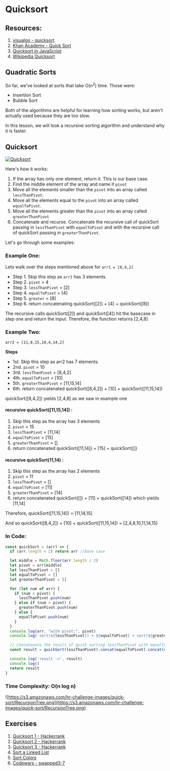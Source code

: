 # Quicksort


## Resources:

1. [visualgo - quicksort](https://visualgo.net/en/sorting?slide=11)
2. [Khan Academy - Quick Sort](https://www.khanacademy.org/computing/computer-science/algorithms/quick-sort/a/overview-of-quicksort)
3. [Quicksort in JavaScript](https://humanwhocodes.com/blog/2012/11/27/computer-science-in-javascript-quicksort/)
4. [Wikipedia Quicksort](https://en.wikipedia.org/wiki/Quicksort)

## Quadratic Sorts

So far, we've looked at sorts that take O(n<sup>2</sup>) time.  Those were:

- Insertion Sort
- Bubble Sort

Both of the algorithms are helpful for learning how sorting works, but aren't actually used because they are too slow.

In this lesson, we will look a recursive sorting algorithm and understand why it is faster.


## Quicksort

[![Quicksort](http://img.youtube.com/vi/8hEyhs3OV1w/0.jpg)](https://www.youtube.com/watch?v=8hEyhs3OV1w)


Here's how it works:


1. If the array has only one element, return it. This is our base case.
2. Find the middle element of the array and name it `pivot`
3. Move all the elements smaller than the `pivot` into an array called `lessThanPivot`.
4. Move all the elements equal to the `pivot` into an array called `equalToPivot`.
5. Move all the elements greater than the `pivot` into an array called `greaterThanPivot`
6. Concatenate and recurse. Concatenate the recursive call of quickSort passing in `lessThanPivot` with `equalToPivot` and with the recursive call of quickSort passing in `greaterThanPivot`. 

Let's go through some examples:

### Example One:

Lets walk over the steps mentioned above for `arr1 = [8,4,2]`

* Step 1. Skip this step as `arr1` has 3 elements.
* Step 2. `pivot` = 4
* Step 3. `lessThanPivot` = [2]
* Step 4. `equalToPivot` = [4]
* Step 5. `greater` = [8]
* Step 6. return concatenating quickSort([2]) + [4] + quickSort([8])

The recursive calls quickSort([2]) and quickSort([4]) hit the basecase in step one and return the input. Therefore, the function returns [2,4,8]

### Example Two:

`arr2 = [11,8,15,10,4,14,2]`

**Steps**
* 1st. Skip this step as arr2 has 7 elements.
* 2nd. `pivot` = 10
* 3rd. `lessThanPivot` = [8,4,2]
* 4th. `equalToPivot` = [10]
* 5th. `greaterThanPivot` = [11,15,14]
* 6th. return concatenated quickSort([8,4,2]) + [10] + quickSort([11,15,14])

quickSort([8,4,2]) yields [2,4,8] as we saw in example one

#### recursive quickSort([11,15,14]) :

  1. Skip this step as the array has 3 elements
  2. `pivot` = 15
  3. `lessThanPivot` = [11,14]
  4. `equalToPivot` = [15]
  5. `greaterThanPivot` = []
  6. return concatenated quickSort([11,14]) + [15] + quickSort([])

#### recursive quickSort(11,14) :

  1. Skip this step as the array has 2 elements
  2. `pivot` = 11
  3. `lessThanPivot` = []
  4. `equalToPivot` = [11]
  5. `greaterThanPivot` = [14]
  6. return concatenated quickSort([]) + [11] + quickSort([14]) which yields [11,14]

Therefore, quickSort([11,15,14]) = [11,14,15]

And so quickSort([8,4,2]) + [10] + quickSort([11,15,14]) = [2,4,8,10,11,14,15]


### In Code:

```js
const quickSort = (arr) => {
  if (arr.length < 2) return arr //base case

  let middle = Math.floor(arr.length / 2)
  let pivot = arr[middle]
  let lessThanPivot = []
  let equalToPivot = []
  let greaterThanPivot = []

  for (let num of arr) {
    if (num < pivot) {
      lessThanPivot.push(num)
    } else if (num > pivot) {
      greaterThanPivot.push(num)
    } else {
      equalToPivot.push(num)
    }
  }
  console.log(arr, "with pivot:", pivot)
  console.log(`sort(${lessThanPivot}) + ${equalToPivot} + sort(${greaterThanPivot})`)

  // Concatenate the result of quick sorting lessThanPivot with equalToPivot with the result of quick sorting greaterThanPivot
  const result = quickSort(lessThanPivot).concat(equalToPivot).concat(quickSort(greaterThanPivot)) //recursive call

  console.log('result ->', result)
  console.log()
  return result
}
```

### Time Complexity: O(n log n)

![https://s3.amazonaws.com/hr-challenge-images/quick-sort/RecursionTree.png](https://s3.amazonaws.com/hr-challenge-images/quick-sort/RecursionTree.png)


## Exercises

1. [Quicksort 1 - Hackerrank](https://www.hackerrank.com/challenges/quicksort1/problem)
2. [Quicksort 2 - Hackerrank](https://www.hackerrank.com/challenges/quicksort2/problem)
3. [Quicksort 3 - Hackerrank](https://www.hackerrank.com/challenges/quicksort3/problem)
4. [Sort a Linked List](https://leetcode.com/problems/sort-list/description/)
5. [Sort Colors](https://leetcode.com/problems/sort-colors/description/)
6. [Codewars - swapped3-7](https://www.codewars.com/kata/sorting-on-planet-twisted-3-7)
